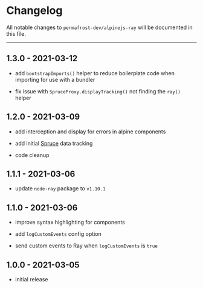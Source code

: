 # Changelog

All notable changes to `permafrost-dev/alpinejs-ray` will be documented in this file.

---

## 1.3.0 - 2021-03-12

- add `bootstrapImports()` helper to reduce boilerplate code when importing for use with a bundler

- fix issue with `SpruceProxy.displayTracking()` not finding the `ray()` helper

## 1.2.0 - 2021-03-09

- add interception and display for errors in alpine components

- add initial [Spruce](https://github.com/ryangjchandler/spruce) data tracking

- code cleanup

## 1.1.1 - 2021-03-06

- update `node-ray` package to `v1.10.1`

## 1.1.0 - 2021-03-06

- improve syntax highlighting for components

- add `logCustomEvents` config option

- send custom events to Ray when `logCustomEvents` is `true`

## 1.0.0 - 2021-03-05

- initial release
